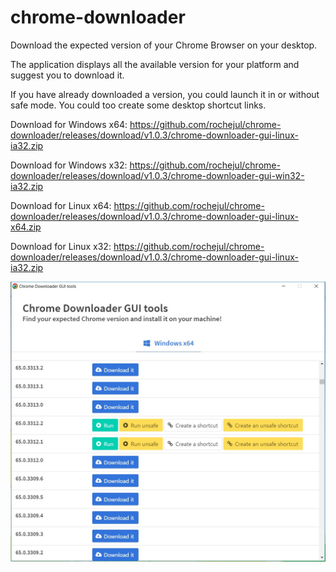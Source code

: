# chrome-downloader
Download the expected version of your Chrome Browser on your desktop.

The application displays all the available version for your platform and suggest you to download it.

If you have already downloaded a version, you could launch it in or without safe mode. You could too create some desktop shortcut links.

Download for Windows x64: https://github.com/rochejul/chrome-downloader/releases/download/v1.0.3/chrome-downloader-gui-linux-ia32.zip

Download for Windows x32: https://github.com/rochejul/chrome-downloader/releases/download/v1.0.3/chrome-downloader-gui-win32-ia32.zip


Download for Linux x64: https://github.com/rochejul/chrome-downloader/releases/download/v1.0.3/chrome-downloader-gui-linux-x64.zip

Download for Linux x32: https://github.com/rochejul/chrome-downloader/releases/download/v1.0.3/chrome-downloader-gui-linux-ia32.zip

![The application in action](https://raw.githubusercontent.com/rochejul/chrome-downloader/master/main-screenshot.jpg)

